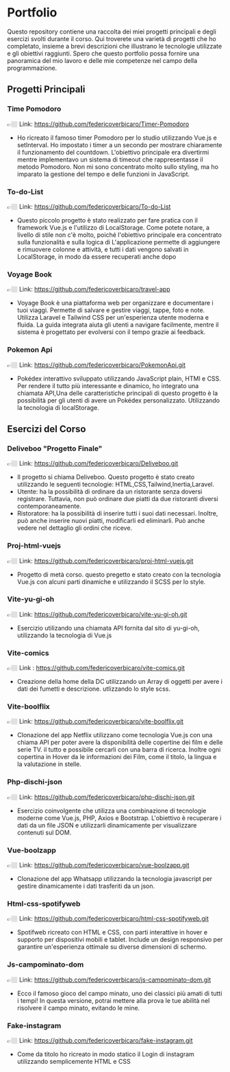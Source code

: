 # Portfolio

Questo repository contiene una raccolta dei miei progetti principali e degli esercizi svolti durante il corso. Qui troverete una varietà di progetti che ho completato, insieme a brevi descrizioni che illustrano le tecnologie utilizzate e gli obiettivi raggiunti. Spero che questo portfolio possa fornire una panoramica del mio lavoro e delle mie competenze nel campo della programmazione.

## Progetti Principali

### Time Pomodoro
👉🏼 Link: https://github.com/federicoverbicaro/Timer-Pomodoro
- Ho ricreato il famoso timer Pomodoro per lo studio utilizzando Vue.js e setInterval. Ho impostato i timer a un secondo per mostrare chiaramente il funzionamento del countdown.
L'obiettivo principale era divertirmi mentre implementavo un sistema di timeout che rappresentasse il metodo Pomodoro. Non mi sono concentrato molto sullo styling, ma ho imparato la gestione del tempo e delle funzioni in JavaScript.

### To-do-List
👉🏼 Link: https://github.com/federicoverbicaro/To-do-List
- Questo piccolo progetto è stato realizzato per fare pratica con il framework Vue.js e l'utilizzo di LocalStorage. Come potete notare, a livello di stile non c'è molto, poiché l'obiettivo principale era concentrato sulla funzionalità e sulla logica di
L'applicazione permette di aggiungere e rimuovere colonne e attività, e tutti i dati vengono salvati in LocalStorage, in modo da essere recuperati anche dopo

### Voyage Book
👉🏼 Link: https://github.com/federicoverbicaro/travel-app
- Voyage Book è una piattaforma web per organizzare e documentare i tuoi viaggi. Permette di salvare e gestire viaggi, tappe, foto e note. Utilizza Laravel e Tailwind CSS per un'esperienza utente moderna e fluida. La guida integrata aiuta gli utenti a navigare facilmente, mentre il sistema è progettato per evolversi con il tempo grazie ai feedback.


### Pokemon Api 
👉🏼 Link: https://github.com/federicoverbicaro/PokemonApi.git
- Pokédex interattivo sviluppato utilizzando JavaScript plain, HTMl e CSS. Per rendere il tutto   più interessante e dinamico, ho integrato una chiamata API,Una delle caratteristiche principali di questo progetto è la possibilità per gli utenti di avere un Pokédex personalizzato. Utilizzando la tecnologia di localStorage.


## Esercizi del Corso

### Deliveboo "Progetto Finale"
👉🏼 Link: https://github.com/federicoverbicaro/Deliveboo.git
- Il progetto si chiama Deliveboo. Questo progetto è stato creato utilizzando le seguenti tecnologie: HTML,CSS,Tailwind,Inertia,Laravel.
- Utente: ha la possibilità di ordinare da un ristorante senza doversi registrare. Tuttavia, non può ordinare due piatti da due ristoranti diversi contemporaneamente.
- Ristoratore: ha la possibilità di inserire tutti i suoi dati necessari. Inoltre, può anche inserire nuovi piatti, modificarli ed eliminarli. Può anche vedere nel dettaglio gli ordini che riceve.

### Proj-html-vuejs
👉🏼 Link: https://github.com/federicoverbicaro/proj-html-vuejs.git
- Progetto di metà corso. questo pregetto e stato creato con la tecnologia Vue.js con alcuni parti dinamiche e utilizzando il SCSS per lo style.

### Vite-yu-gi-oh 
👉🏼 Link: https://github.com/federicoverbicaro/vite-yu-gi-oh.git
- Esercizio utilizando una chiamata API fornita dal sito di yu-gi-oh, utilizzando la tecnologia di Vue.js


### Vite-comics 
👉🏼 Link : https://github.com/federicoverbicaro/vite-comics.git
- Creazione della home della DC utilizzando un Array di oggetti per avere i dati dei fumetti e descrizione. utlizzando lo style scss.

### Vite-boolflix
👉🏼 Link: https://github.com/federicoverbicaro/vite-boolflix.git
- Clonazione del app Netflix utilizzano come tecnologia Vue.js con una chiama API per poter avere la disponibilità delle copertine dei film e delle serie TV. il tutto e possibile cercarli con una barra di ricerca. Inoltre ogni copertina in Hover da le informazioni dei Film, come il titolo, la lingua e la valutazione in stelle.

### Php-dischi-json
👉🏼 Link: https://github.com/federicoverbicaro/php-dischi-json.git
- Esercizio coinvolgente che utilizza una combinazione di tecnologie moderne come Vue.js, PHP, Axios e Bootstrap. L'obiettivo è recuperare i dati da un file JSON e utilizzarli dinamicamente per visualizzare contenuti sul DOM.

### Vue-boolzapp 
👉🏼 Link: https://github.com/federicoverbicaro/vue-boolzapp.git
- Clonazione del app Whatsapp utilizzando la tecnologia javascript per gestire dinamicamente i dati trasferiti da un json.


### Html-css-spotifyweb
👉🏼 Link: https://github.com/federicoverbicaro/html-css-spotifyweb.git
- Spotifweb ricreato con HTML e CSS, con parti interattive in hover e supporto per dispositivi mobili e tablet. Include un design responsivo per garantire un'esperienza ottimale su diverse dimensioni di schermo.


### Js-campominato-dom
👉🏼 Link: https://github.com/federicoverbicaro/js-campominato-dom.git
- Ecco il famoso gioco del campo minato, uno dei classici più amati di tutti i tempi! In questa versione, potrai mettere alla prova le tue abilità nel risolvere il campo minato, evitando le mine.


### Fake-instagram
👉🏼 Link: https://github.com/federicoverbicaro/fake-instagram.git
- Come da titolo ho ricreato in modo statico il Login di instagram utilizzando semplicemente HTML e CSS



